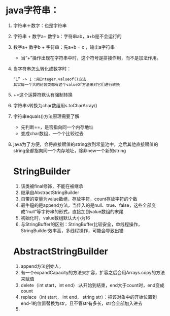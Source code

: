 # java字符串：

1. 字符串＋数字：也是字符串

2. 字符串 + 数字a+ 数字b：字符串ab，a+b是不会运行的

3. 数字a+ 数字b + 字符串：先a+b = c ，输出a字符串

   * 当“+”操作出现在字符串中时，这个符号是拼接作用，而不是加法作用。

4. 当字符串怎么转化成数字时：

   ```
   “1” -> 1 :用Integer.valueof()方法
   其实每一个大的封装类都有这个valueOf方法来对它们进行转换
   ```

5. +=这个运算符默认有强制转换

6. 字符串s转换为char数组用s.toCharArray()

7. 字符串equals()方法原理需要了解

   * 先判断==，是否指向同一个内存地址
   * 变成char数组，一个个比较过去

8. java为了方便，会将直接赋值的string放到常量池中，之后其他直接赋值的string全都指向同一个内存地址，除非new一个新的string

   # StringBuilder

   1. 该类被final修饰，不能在被继承
   2. 继承自AbstractStringBuilder
   3. 自带的变量为value数组，存放字符，count存放字符的个数
   4. 最牛逼的是append方法，当传入的是null、true、false，这些全部变成“null”等字符串的形式，直接加到value数组的末尾
   5. 初始化时，value数组默认大小为16
   6. 与StringBuffer的区别：StringBuffer比较安全，单线程操作，StringBuilder效率高，多线程操作，可能会导致出错

   # AbstractStringBuilder

   1. append方法创始人，
   2. 有一个expandCapacity的方法来扩容，扩容之后会用Arrays.copy的方法来赋值
   3. delete（int start，int end）:从开始到结束，end大于count时，end变成count
   4. replace（int start， int end， string str）：把该对象中的开始位置到end-1的位置替换为str，且不管str有多长，str会全部加入进去
   5. 